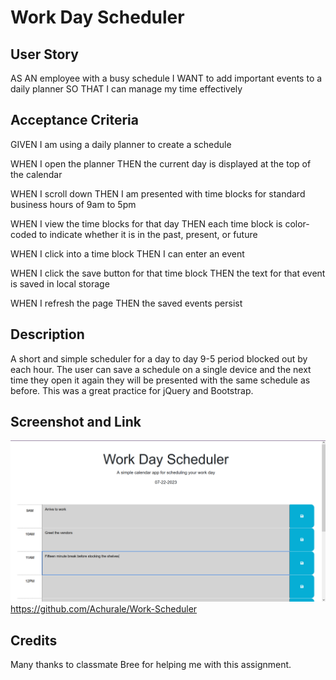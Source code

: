 # Work Day Scheduler

## User Story
AS AN employee with a busy schedule
I WANT to add important events to a daily planner
SO THAT I can manage my time effectively

## Acceptance Criteria
GIVEN I am using a daily planner to create a schedule

WHEN I open the planner
THEN the current day is displayed at the top of the calendar

WHEN I scroll down
THEN I am presented with time blocks for standard business hours of 9am to 5pm

WHEN I view the time blocks for that day
THEN each time block is color-coded to indicate whether it is in the past, present, or future

WHEN I click into a time block
THEN I can enter an event

WHEN I click the save button for that time block
THEN the text for that event is saved in local storage

WHEN I refresh the page
THEN the saved events persist

## Description

A short and simple scheduler for a day to day 9-5 period blocked out by each hour. The user can save a schedule on a single device and the next time they open it again they will be presented with the same schedule as before. This was a great practice for jQuery and Bootstrap.

## Screenshot and Link

![An example screenshot of the page](./Assets/images/screenshot.png)
https://github.com/Achurale/Work-Scheduler

## Credits

Many thanks to classmate Bree for helping me with this assignment.